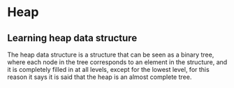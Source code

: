 # Heap
## Learning heap data structure 

The heap data structure is a structure that can be seen as a binary tree, where each node in the tree corresponds to an element in the structure, and it is completely filled in at all levels, except for the lowest level, for this reason it says it is said that the heap is an almost complete tree.
